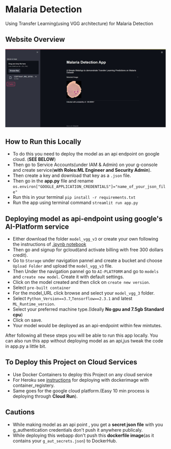 # Malaria Detection
Using Transfer Learning(using VGG architecture) for Malaria Detection

## Website Overview
![img](https://github.com/RheagalFire/Malaria_Detection/blob/master/Results/Infected.JPG)

## How to Run this Locally
- To do this you need to deploy the model as an api endpoint on google cloud. (**SEE BELOW**)
- Then go to Service Accounts(under IAM & Admin) on your g-console and create service(**with Roles:ML Engineer and Security Admin**).
- Then create a key and download that key as a `.json` file.
- Then go in the **app.py** file and rename `os.environ["GOOGLE_APPLICATION_CREDENTIALS"]="name_of_your_json_file"`
- Run this in your terminal `pip install -r requirements.txt`
- Run the app using terminal command `streamlit run app.py`

## Deploying model as api-endpoint using google's AI-Platform service
- Either download the folder `model_vgg_v3` or create your own following the instructions of [.ipynb notebook](https://github.com/RheagalFire/Malaria_Detection/blob/master/Malaria_Detection.ipynb)
- Then go and signup for gcloud(and activate billing with free 300 dollars credit).
- Go to `Storage` under navigation pannel and create a bucket and choose `Upload Folder` and upload the `model_vgg_v3` file.
- Then Under the navigation pannel go to `AI-PLATFORM` and go to `models` and `create new model`. Create it with default settings.
- Click on the model created and then click on `create new version`.
- Select `pre-built container`
- For the model_URL click browse and select your `model_vgg_3` folder.
- Select `Python_Version==3.7`,`Tensorflow==2.3.1` and latest `ML_Runtime_version`.
- Select your preferred machine type.(Ideally **No gpu and 7.5gb Standard cpu**)
- Click on save. 
- Your model would be deployed as an api-endpoint within few mintutes.

After following all these steps you will be able to run this app locally. You can also run this app without deploying model as an api,jus tweak the code in app.py a little bit.

## To Deploy this Project on Cloud Services
- Use Docker Containers to deploy this Project on any cloud service 
- For Heroku see [instructions](https://devcenter.heroku.com/categories/deploying-with-docker) for deploying with dockerimage with container_registery.
- Same goes for the google cloud platform.(Easy 10 min process is deploying through **Cloud Run**).

## Cautions
- While making model as an api point , you get a **secret json file** with you g_authentication credentials don't push it anywhere publicaly.
- While deploying this webapp don't push this **dockerfile image**(as it contains your `g_aut_secrets.json`) to DockerHub. 

